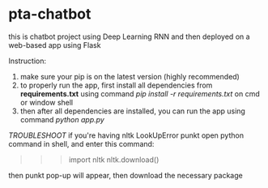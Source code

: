 # pta-chatbot

this is chatbot project using Deep Learning RNN and then deployed on a web-based app using Flask

Instruction:

1. make sure your pip is on the latest version (highly recommended)
2. to properly run the app, first install all dependencies from **requirements.txt** using command _pip install -r requirements.txt_ on cmd or window shell
3. then after all dependencies are installed, you can run the app using command _python app.py_

_TROUBLESHOOT_
if you're having nltk LookUpError punkt
open python command in shell, and enter this command:

> > > import nltk
> > > nltk.download()

then punkt pop-up will appear, then download the necessary package
